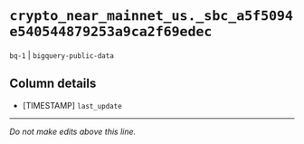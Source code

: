 # `crypto_near_mainnet_us._sbc_a5f5094e540544879253a9ca2f69edec`
`bq-1` | `bigquery-public-data`

## Column details
* [TIMESTAMP] `last_update`

-------------------------------------------------------------------------------
*Do not make edits above this line.*
